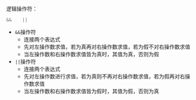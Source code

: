 逻辑操作符：
```c
&&    ||
```
- `&&`操作符
    - 连接两个表达式
    - 先对左操作数求值，若为真再对右操作数求值，若为假不对右操作数求值
    - 当左操作数和右操作数求值皆为真时，其值为真，否则为假
- `||`操作符
    - 连接两个表达式
    - 先对左操作数进行求值，若为真则不再对右操作数求值，若为假再对右操作数求值
    - 当左操作数和右操作数求值皆为假时，其值为假，否则为真